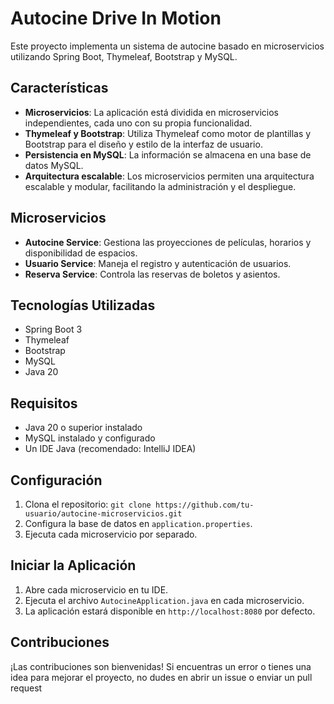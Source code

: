 # Autocine Drive In Motion

Este proyecto implementa un sistema de autocine basado en microservicios utilizando Spring Boot, Thymeleaf, Bootstrap y MySQL.

## Características

- **Microservicios**: La aplicación está dividida en microservicios independientes, cada uno con su propia funcionalidad.
- **Thymeleaf y Bootstrap**: Utiliza Thymeleaf como motor de plantillas y Bootstrap para el diseño y estilo de la interfaz de usuario.
- **Persistencia en MySQL**: La información se almacena en una base de datos MySQL.
- **Arquitectura escalable**: Los microservicios permiten una arquitectura escalable y modular, facilitando la administración y el despliegue.

## Microservicios

- **Autocine Service**: Gestiona las proyecciones de películas, horarios y disponibilidad de espacios.
- **Usuario Service**: Maneja el registro y autenticación de usuarios.
- **Reserva Service**: Controla las reservas de boletos y asientos.

## Tecnologías Utilizadas

- Spring Boot 3
- Thymeleaf
- Bootstrap
- MySQL
- Java 20

## Requisitos

- Java 20 o superior instalado
- MySQL instalado y configurado
- Un IDE Java (recomendado: IntelliJ IDEA)

## Configuración

1. Clona el repositorio: `git clone https://github.com/tu-usuario/autocine-microservicios.git`
2. Configura la base de datos en `application.properties`.
3. Ejecuta cada microservicio por separado.

## Iniciar la Aplicación

1. Abre cada microservicio en tu IDE.
2. Ejecuta el archivo `AutocineApplication.java` en cada microservicio.
3. La aplicación estará disponible en `http://localhost:8080` por defecto.

## Contribuciones

¡Las contribuciones son bienvenidas! Si encuentras un error o tienes una idea para mejorar el proyecto, no dudes en abrir un issue o enviar un pull request
